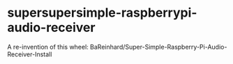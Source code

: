 # supersupersimple-raspberrypi-audio-receiver
A re-invention of this wheel: BaReinhard/Super-Simple-Raspberry-Pi-Audio-Receiver-Install

